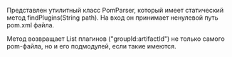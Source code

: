 Представлен утилитный класс PomParser, который имеет статический метод findPlugins(String path).
На вход он принимает ненулевой путь pom.xml файла.

Метод возвращает List<String> плагинов ("groupId:artifactId") не только самого pom-файла, но и его подмодулей, если такие имеются.
